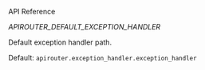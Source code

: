 API Reference

*APIROUTER_DEFAULT_EXCEPTION_HANDLER*

Default exception handler path.

Default:
`apirouter.exception_handler.exception_handler`